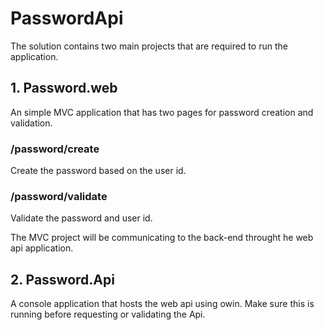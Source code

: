 # PasswordApi
The solution contains two main projects that are required to run the application.

## 1. Password.web
An simple MVC application that has two pages for password creation and validation.
### /password/create
Create the password based on the user id.
### /password/validate
Validate the password and user id.

The MVC project will be communicating to the back-end throught he web api application.

## 2. Password.Api
A console application that hosts the web api using owin. Make sure this is running before requesting or validating the Api.
